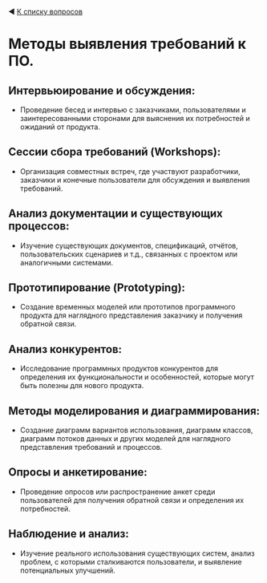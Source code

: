 ◀ [К списку вопросов](../README.md)

# Методы выявления требований к ПО.

## Интервьюирование и обсуждения:

* Проведение бесед и интервью с заказчиками, пользователями и заинтересованными сторонами для выяснения их потребностей и ожиданий от продукта.

## Сессии сбора требований (Workshops):

* Организация совместных встреч, где участвуют разработчики, заказчики и конечные пользователи для обсуждения и выявления требований.

## Анализ документации и существующих процессов:

* Изучение существующих документов, спецификаций, отчётов, пользовательских сценариев и т.д., связанных с проектом или аналогичными системами.

## Прототипирование (Prototyping):

* Создание временных моделей или прототипов программного продукта для наглядного представления заказчику и получения обратной связи.

## Анализ конкурентов:

* Исследование программных продуктов конкурентов для определения их функциональности и особенностей, которые могут быть полезны для нового продукта.

## Методы моделирования и диаграммирования:

* Создание диаграмм вариантов использования, диаграмм классов, диаграмм потоков данных и других моделей для наглядного представления требований и процессов.

## Опросы и анкетирование:

* Проведение опросов или распространение анкет среди пользователей для получения обратной связи и определения их потребностей.

## Наблюдение и анализ:

* Изучение реального использования существующих систем, анализ проблем, с которыми сталкиваются пользователи, и выявление потенциальных улучшений.